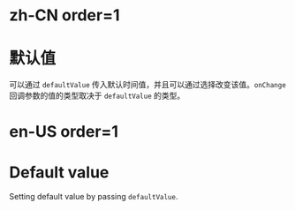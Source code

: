 # zh-CN order=1

# 默认值

可以通过 `defaultValue` 传入默认时间值，并且可以通过选择改变该值。`onChange` 回调参数的值的类型取决于 `defaultValue` 的类型。

# en-US order=1

# Default value

Setting default value by passing `defaultValue`.
